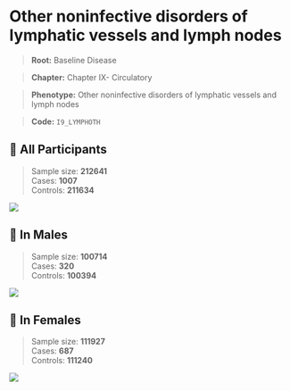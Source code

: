 # Other noninfective disorders of lymphatic vessels and lymph nodes

> **Root:** Baseline Disease  

> **Chapter:** Chapter IX- Circulatory  

> **Phenotype:** Other noninfective disorders of lymphatic vessels and lymph nodes  

> **Code:** `I9_LYMPHOTH`

## 🧪 All Participants  
> Sample size: **212641**  
> Cases: **1007**  
> Controls: **211634**
<img src="/Disease/Figures/ALL/Incidence/I9_LYMPHOTH.png"/>
<CsvTable src="/Disease/Data/ALL/Incidence/COX_I9_LYMPHOTH.csv" label="🔍 View full results" />

## 👨 In Males  
> Sample size: **100714**  
> Cases: **320**  
> Controls: **100394**
<img src="/Disease/Figures/Male/Incidence/I9_LYMPHOTH.png"/>
<CsvTable src="/Disease/Data/Male/Incidence/COX_I9_LYMPHOTH.csv" label="🔍 View full results" />

## 👩 In Females  
> Sample size: **111927**  
> Cases: **687**  
> Controls: **111240**
<img src="/Disease/Figures/Female/Incidence/I9_LYMPHOTH.png"/>
<CsvTable src="/Disease/Data/Female/Incidence/COX_I9_LYMPHOTH.csv" label="🔍 View full results" />
